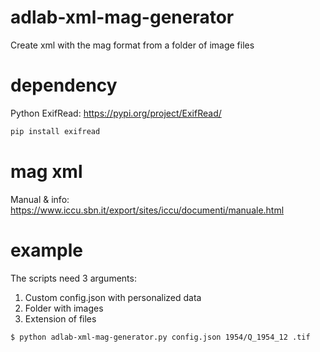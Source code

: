 # adlab-xml-mag-generator
Create xml with the mag format from a folder of image files

# dependency
Python ExifRead: https://pypi.org/project/ExifRead/
```sh
pip install exifread
```

# mag xml
Manual & info: https://www.iccu.sbn.it/export/sites/iccu/documenti/manuale.html

# example
The scripts need 3 arguments:
1) Custom config.json with personalized data
2) Folder with images
3) Extension of files
```sh
$ python adlab-xml-mag-generator.py config.json 1954/Q_1954_12 .tif
```

